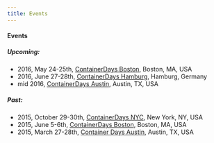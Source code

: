 ```yaml
---
title: Events
---
```


#### Events

##### Upcoming:

* 2016, May 24-25th, [ContainerDays Boston](/events/2016-boston/), Boston, MA, USA
* 2016, June 27-28th, [ContainerDays Hamburg](/events/2016-hamburg/), Hamburg, Germany
* mid 2016, [ContainerDays Austin](/events/2016-austin/), Austin, TX, USA

##### Past:

* 2015, October 29-30th, [ContainerDays NYC](/events/2015-nyc/), New York, NY, USA
* 2015, June 5-6th, [ContainerDays Boston](/events/2015-boston/), Boston, MA, USA
* 2015, March 27-28th, [Container Days Austin](/events/2015-austin/), Austin, TX, USA